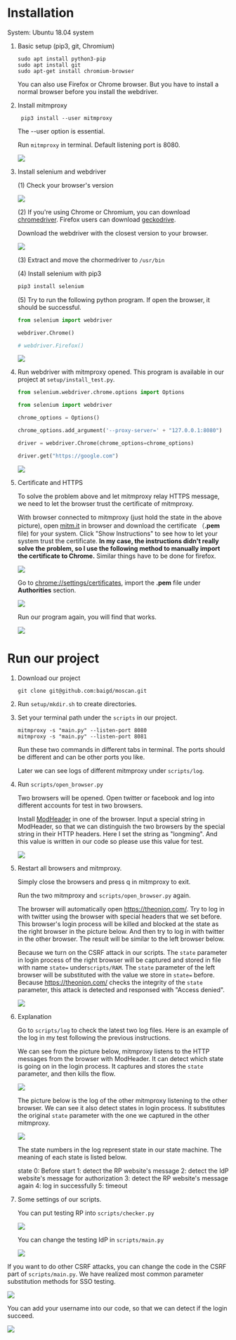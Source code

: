 # Installation

System: Ubuntu 18.04 system

1. Basic setup (pip3, git, Chromium)
   
   ```shell
   sudo apt install python3-pip
   sudo apt install git
   sudo apt-get install chromium-browser
   ```
   
   You can also use Firefox or Chrome browser. But you have to install a normal browser before you install the webdriver.
   
2. Install mitmproxy
   
   ```shell
    pip3 install --user mitmproxy
   ```
   
   The --user option is essential.
   
   Run `mitmproxy` in terminal. Default listening port is 8080.
   
   ![](pic/pic4.PNG)
   
3. Install selenium and webdriver

    (1) Check your browser's version

    ![](pic/pic1.PNG)

    (2) If you're using Chrome or Chromium, you can download [chromedriver](https://chromedriver.storage.googleapis.com/index.html). Firefox users can download [geckodrive](https://github.com/mozilla/geckodriver/releases).

    Download the webdriver with the closest version to your browser.

    ![](pic/pic2.PNG)

    (3) Extract and move the chormedriver to `/usr/bin`

    (4) Install selenium with pip3

    ```sh
    pip3 install selenium
    ```

    (5) Try to run the following python program. If open the browser, it should be successful.

    ```python
    from selenium import webdriver
    
    webdriver.Chrome()
    
    # webdriver.Firefox()
    ```

    ![](pic/pic3.PNG)

4. Run webdriver with mitmproxy opened. This program is available in our project at `setup/install_test.py`.

    ```python
    from selenium.webdriver.chrome.options import Options
    
    from selenium import webdriver
    
    chrome_options = Options()
    
    chrome_options.add_argument('--proxy-server=' + "127.0.0.1:8080")
    
    driver = webdriver.Chrome(chrome_options=chrome_options)
    
    driver.get("https://google.com")
    ```

    ![](pic/pic5.PNG)

5. Certificate and HTTPS

    To solve the problem above and let mitmproxy relay HTTPS message, we need to let the browser trust the certificate of mitmproxy.

    With browser connected to mitmproxy (just hold the state in the above picture), open [mitm.it](mitm.it) in browser and download the certificate （**.pem** file) for your system. Click "Show Instructions" to see how to let your system trust the certificate. **In my case, the instructions didn't really solve the problem, so I use the following method to manually import the certificate to Chrome.** Similar things have to be done for firefox.

    ![](pic/pic6.PNG)

    Go to [chrome://settings/certificates](chrome://settings/certificates), import the **.pem** file under **Authorities** section. 

    ![](pic/pic7.PNG)

    Run our program again, you will find that works.

    ![](pic/pic8.PNG)

# Run our project

1. Download our project

   ```shell
   git clone git@github.com:baigd/moscan.git
   ```

2. Run `setup/mkdir.sh` to create directories.

3. Set your terminal path under the `scripts` in our project.

   ```shell
   mitmproxy -s "main.py" --listen-port 8080
   mitmproxy -s "main.py" --listen-port 8081
   ```

   Run these two commands in different tabs in terminal. The ports should be different and can be other ports you like.

   Later we can see logs of different mitmproxy under `scripts/log`.

4. Run `scripts/open_browser.py` 

   Two browsers will be opened. Open twitter or facebook and log into different accounts for test in two browsers.

   Install [ModHeader](https://chrome.google.com/webstore/detail/modheader/idgpnmonknjnojddfkpgkljpfnnfcklj/related?hl=en) in one of the browser. Input a special string in ModHeader, so that we can distinguish the two browsers by the special string in their HTTP headers. Here I set the string as "longming". And this value is written in our code so please use this value for test.

   ![](pic/pic9.PNG)

5. Restart all browsers and mitmproxy.

   Simply close the browsers and press q in mitmproxy to exit.

   Run the two mitmproxy and `scripts/open_browser.py` again.

   The browser will automatically open https://theonion.com/. Try to log in with twitter using the browser with special headers that we set before. This browser's login process will be killed and blocked at the state as the right browser in the picture below. And then try to log in with twitter in the other browser. The result will be similar to the left browser below. 

   Because we turn on the CSRF attack in our scripts. The `state` parameter in login process of the right browser will be captured and stored in file with name `state=` under`scripts/RAM`. The `state` parameter of the left browser will be substituted with the value we store in  `state=` before. Because https://theonion.com/ checks the integrity of the `state` parameter, this attack is detected and responsed with "Access denied".

   ![](pic/pic10.PNG)

6. Explanation

   Go to `scripts/log` to check the latest two log files. Here is an example of the log in my test following the previous instructions.

   We can see from the picture below, mitmproxy listens to the HTTP messages from the browser with ModHeader. It can detect which state is going on in the login process. It captures and stores the `state` parameter, and then kills the flow.

   ![](pic/pic13.PNG)

   The picture below is the log of the other mitmproxy listening to the other browser. We can see it also detect states in login process. It substitutes the original `state` parameter with the one we captured in the other mitmproxy.

   ![](pic/pic14.PNG)

   The state numbers in the log represent state in our state machine. The meaning of each state is listed below.

   state
   0: Before start
   1: detect the RP website's message
   2: detect the IdP website's message for authorization
   3: detect the RP website's message again
   4: log in successfully
   5: timeout

7. Some settings of our scripts.

   You can put testing RP into `scripts/checker.py`

   ![](pic/pic15.PNG)

   You can change the testing IdP in `scripts/main.py`

   ![](pic/pic16.PNG)

If you want to do other CSRF attacks, you can change the code in the CSRF part of `scripts/main.py`. We have realized most common parameter substitution methods for SSO testing.

![](pic/pic17.PNG)

You can add your username into our code, so that we can detect if the login succeed.

![](pic/pic18.PNG)